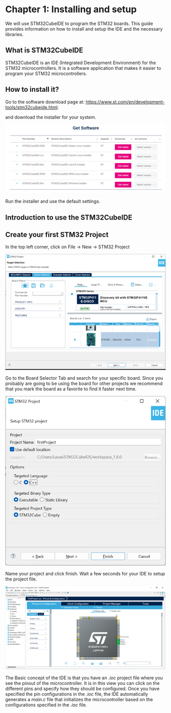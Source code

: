 # Chapter 1: Installing and setup

We will use STM32CubeIDE to program the STM32 boards. This guide provides information on how to install and setup the IDE and the necessary libraries.

## What is STM32CubeIDE

STM32CubeIDE is an IDE (Integrated Development Environment) for the STM32 microcontrollers. It is a software application that makes it easier to program your STM32 microcontrollers. 

## How to install it?

Go to the software download page at: https://www.st.com/en/development-tools/stm32cubeide.html.

and download the installer for your system.
<p align="center"> 
    <img src = "downloadIDE.png">
</p>

Run the installer and use the default settings.

## Introduction to use the STM32CubeIDE

## Create your first STM32 Project
In the top left corner, click on File → New → STM32 Project  

<p align="center"> 
    <img src = "newProject.png">
</p>

Go to the Board Selector Tab and search for your specific board. Since you probably are going to be using the board for other projects we recommend that you mark the board as a favorite to find it faster next time. 


<p align="center"> 
    <img src = "firstProject.png">
</p>

Name your project and click finish. Wait a few seconds for your IDE to setup the project file.


<p align="center"> 
    <img src = "mcViewioc.png">
</p>



The Basic concept of the IDE is that you have an *.ioc* project file where you see the pinout of the microcontroller. It is in this view you can click on the different pins and specify how they should be configured. Once you have specified the pin configurations in the *.ioc* file, the IDE automatically generates a *main.c* file that initializes the microcontroller based on the configurations specified in the *.ioc* file.






